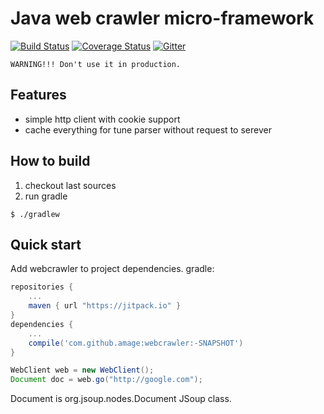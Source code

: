 # Java web crawler micro-framework

[![Build Status](https://travis-ci.org/amage/webcrawler.svg?branch=master)](https://travis-ci.org/amage/webcrawler)
[![Coverage Status](https://coveralls.io/repos/github/amage/webcrawler/badge.svg?branch=master)](https://coveralls.io/github/amage/webcrawler?branch=master)
[![Gitter](https://badges.gitter.im/amage/webcrawler.svg)](https://gitter.im/amage/webcrawler?utm_source=badge&utm_medium=badge&utm_campaign=pr-badge)

``` WARNING!!! Don't use it in production. ```


## Features

* simple http client with cookie support
* cache everything for tune parser without request to serever

## How to build

1. checkout last sources
2. run gradle

```
$ ./gradlew
```

## Quick start
Add webcrawler to project dependencies.
gradle:
```groovy
repositories {
    ...
    maven { url "https://jitpack.io" }
}
dependencies {
    ...
    compile('com.github.amage:webcrawler:-SNAPSHOT')
}
```

```java
WebClient web = new WebClient();
Document doc = web.go("http://google.com");
```
Document is org.jsoup.nodes.Document JSoup class.


   

